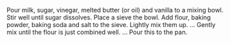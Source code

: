 Pour milk, sugar, vinegar, melted butter (or oil) and vanilla to a mixing bowl.
Stir well until sugar dissolves.
Place a sieve the bowl.
Add flour, baking powder, baking soda and salt to the sieve.
Lightly mix them up. ...
Gently mix until the flour is just combined well. ...
Pour this to the pan.